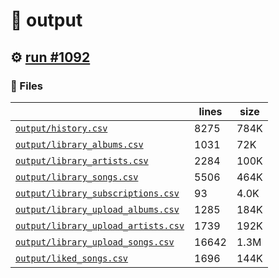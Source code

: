 # 📝  output 

## ⚙️ [run #1092](https://github.com/jwenerd/ytm-dl/actions/runs/8911344433)

### 📁 Files

|                                                                         |lines|size|
|-------------------------------------------------------------------------|-----|----|
|[`output/history.csv` ](output/history.csv)                              |8275 |784K|
|[`output/library_albums.csv` ](output/library_albums.csv)                |1031 |72K |
|[`output/library_artists.csv` ](output/library_artists.csv)              |2284 |100K|
|[`output/library_songs.csv` ](output/library_songs.csv)                  |5506 |464K|
|[`output/library_subscriptions.csv` ](output/library_subscriptions.csv)  |93   |4.0K|
|[`output/library_upload_albums.csv` ](output/library_upload_albums.csv)  |1285 |184K|
|[`output/library_upload_artists.csv` ](output/library_upload_artists.csv)|1739 |192K|
|[`output/library_upload_songs.csv` ](output/library_upload_songs.csv)    |16642|1.3M|
|[`output/liked_songs.csv` ](output/liked_songs.csv)                      |1696 |144K|